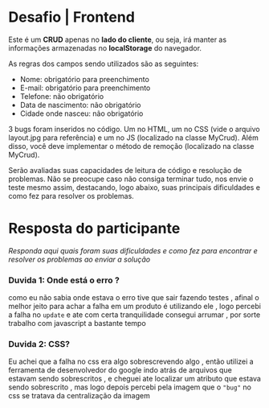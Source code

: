 # Desafio | Frontend

Este é um **CRUD** apenas no **lado do cliente**, ou seja, irá manter as informações armazenadas no **localStorage** do navegador.

As regras dos campos sendo utilizados são as seguintes:
* Nome: obrigatório para preenchimento
* E-mail: obrigatório para preenchimento
* Telefone: não obrigatório
* Data de nascimento: não obrigatório
* Cidade onde nasceu: não obrigatório

3 bugs foram inseridos no código. Um no HTML, um no CSS (vide o arquivo layout.jpg para referência) e um no JS (localizado na classe MyCrud).
Além disso, você deve implementar o método de remoção (localizado na classe MyCrud).

Serão avaliadas suas capacidades de leitura de código e resolução de problemas. Não se preocupe caso não consiga terminar tudo, nos envie o teste mesmo assim, destacando, logo abaixo, suas principais dificuldades e como fez para resolver os problemas.

# Resposta do participante
_Responda aqui quais foram suas dificuldades e como fez para encontrar e resolver os problemas ao enviar a solução_

### Duvida 1: Onde está o erro ?

como eu não sabia onde estava o erro tive que sair fazendo testes , afinal o melhor jeito para achar a falha em um produto é utilizando ele , logo percebi a falha no `update` e ate com certa tranquilidade consegui arrumar , por sorte trabalho com javascript a bastante tempo 

### Duvida 2: CSS?

Eu achei que a falha no css era algo sobrescrevendo algo , então utilizei a ferramenta de desenvolvedor do google indo atrás de arquivos que estavam sendo sobrescritos , e cheguei ate localizar um atributo que estava sendo sobrescrito , mas logo depois percebi pela imagem que o `"bug"` no css se tratava da centralização da imagem
